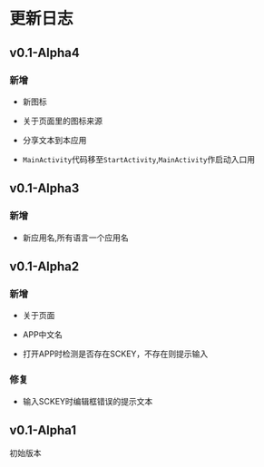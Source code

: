 # 更新日志

## v0.1-Alpha4

### 新增

- 新图标

- 关于页面里的图标来源

- 分享文本到本应用

- `MainActivity`代码移至`StartActivity`,`MainActivity`作启动入口用

## v0.1-Alpha3

### 新增

- 新应用名,所有语言一个应用名

## v0.1-Alpha2

### 新增

- 关于页面

- APP中文名

- 打开APP时检测是否存在SCKEY，不存在则提示输入

### 修复

- 输入SCKEY时编辑框错误的提示文本

## v0.1-Alpha1

初始版本
